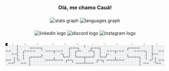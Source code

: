 <h3 align="center">Olá, me chamo Cauã!</h3>

###

<div align="center">
  <img src="https://github-readme-stats.vercel.app/api?username=CauaMaximo013&hide_title=false&hide_rank=false&show_icons=true&include_all_commits=false&count_private=true&disable_animations=false&theme=rose_pine&locale=pt-br&hide_border=false&order=1&custom_title=Minhas%20Estat%C3%ADsticas" height="160" alt="stats graph"  />
  <img src="https://github-readme-stats.vercel.app/api/top-langs?username=CauaMaximo013&locale=pt-br&hide_title=false&layout=compact&card_width=320&langs_count=4&theme=rose_pine&hide_border=false&order=2" height="160" alt="languages graph"  />
</div>

###

<div align="center">
  <img src="https://raw.githubusercontent.com/maurodesouza/profile-readme-generator/master/src/assets/icons/social/linkedin/default.svg" width="65" height="40" alt="linkedin logo"  />
  <img src="https://raw.githubusercontent.com/maurodesouza/profile-readme-generator/master/src/assets/icons/social/discord/default.svg" width="65" height="40" alt="discord logo"  />
  <img src="https://raw.githubusercontent.com/maurodesouza/profile-readme-generator/master/src/assets/icons/social/instagram/default.svg" width="65" height="40" alt="instagram logo"  />
</div>

###

<picture>
  <source media="(prefers-color-scheme: dark)" srcset="https://raw.githubusercontent.com/CauaMaximo013/CauaMaximo013/output/pacman-contribution-graph-dark.svg">
  <source media="(prefers-color-scheme: light)" srcset="https://raw.githubusercontent.com/CauaMaximo013/CauaMaximo013/output/pacman-contribution-graph.svg">
  <img alt="pacman contribution graph" src="https://raw.githubusercontent.com/CauaMaximo013/CauaMaximo013/output/pacman-contribution-graph.svg">
</picture>

###
